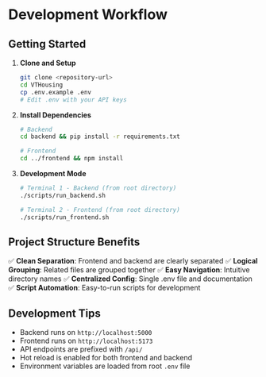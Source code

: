 # Development Workflow

## Getting Started

1. **Clone and Setup**
   ```bash
   git clone <repository-url>
   cd VTHousing
   cp .env.example .env
   # Edit .env with your API keys
   ```

2. **Install Dependencies**
   ```bash
   # Backend
   cd backend && pip install -r requirements.txt
   
   # Frontend
   cd ../frontend && npm install
   ```

3. **Development Mode**
   ```bash
   # Terminal 1 - Backend (from root directory)
   ./scripts/run_backend.sh
   
   # Terminal 2 - Frontend (from root directory)  
   ./scripts/run_frontend.sh
   ```

## Project Structure Benefits

✅ **Clean Separation**: Frontend and backend are clearly separated
✅ **Logical Grouping**: Related files are grouped together
✅ **Easy Navigation**: Intuitive directory names
✅ **Centralized Config**: Single .env file and documentation
✅ **Script Automation**: Easy-to-run scripts for development

## Development Tips

- Backend runs on `http://localhost:5000`
- Frontend runs on `http://localhost:5173`
- API endpoints are prefixed with `/api/`
- Hot reload is enabled for both frontend and backend
- Environment variables are loaded from root `.env` file